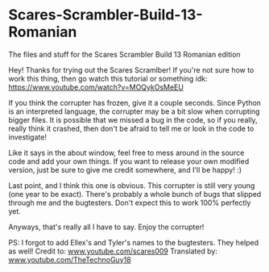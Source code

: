 # Scares-Scrambler-Build-13-Romanian
The files and stuff for the Scares Scrambler Build 13 Romanian edition


Hey! Thanks for trying out the Scares Scramlber! If you're not sure how to work this thing,
then go watch this tutorial or something idk: https://www.youtube.com/watch?v=MOQykOsMeEU

If you think the corrupter has frozen, give it a couple seconds. Since Python is an interpreted
language, the corrupter may be a bit slow when corrupting bigger files. It is possible that we
missed a bug in the code, so if you really, really think it crashed, then don't be afraid to tell
me or look in the code to investigate!

Like it says in the about window, feel free to mess around in the source code and add your own
things. If you want to release your own modified version, just be sure to give me credit somewhere,
and I'll be happy! :)

Last point, and I think this one is obvious. This corrupter is still very young (one year to be exact).
There's probably a whole bunch of bugs that slipped through me and the bugtesters. Don't expect this to
work 100% perfectly yet.

Anyways, that's really all I have to say. Enjoy the corrupter!

PS: I forgot to add Ellex's and Tyler's names to the bugtesters. They helped as well!
Credit to: www.youtube.com/scares009
Translated by: www.youtube.com/TheTechnoGuy18
